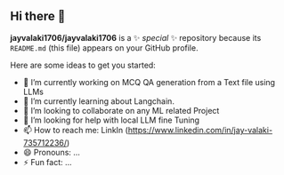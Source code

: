 ## Hi there 👋


**jayvalaki1706/jayvalaki1706** is a ✨ _special_ ✨ repository because its `README.md` (this file) appears on your GitHub profile.

Here are some ideas to get you started:

- 🔭 I’m currently working on MCQ QA generation from a Text file using LLMs
- 🌱 I’m currently learning about Langchain.
- 👯 I’m looking to collaborate on any ML related Project
- 🤔 I’m looking for help with local LLM fine Tuning 
- 📫 How to reach me: LinkIn (https://www.linkedin.com/in/jay-valaki-735712236/)
- 😄 Pronouns: ...
- ⚡ Fun fact: ...

